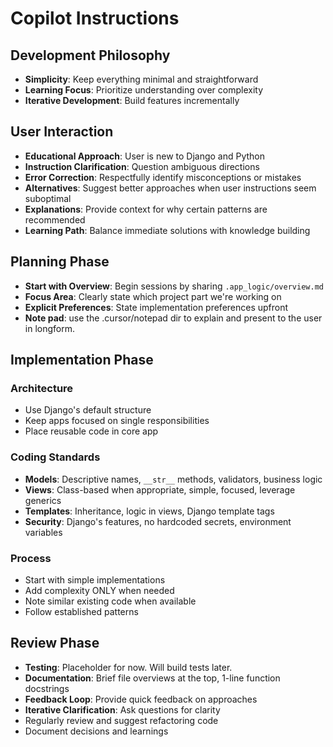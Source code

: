 # Copilot Instructions

## Development Philosophy
- **Simplicity**: Keep everything minimal and straightforward
- **Learning Focus**: Prioritize understanding over complexity
- **Iterative Development**: Build features incrementally

## User Interaction
- **Educational Approach**: User is new to Django and Python
- **Instruction Clarification**: Question ambiguous directions
- **Error Correction**: Respectfully identify misconceptions or mistakes
- **Alternatives**: Suggest better approaches when user instructions seem suboptimal
- **Explanations**: Provide context for why certain patterns are recommended
- **Learning Path**: Balance immediate solutions with knowledge building

## Planning Phase
- **Start with Overview**: Begin sessions by sharing `.app_logic/overview.md`
- **Focus Area**: Clearly state which project part we're working on
- **Explicit Preferences**: State implementation preferences upfront
- **Note pad**: use the .cursor/notepad dir to explain and present to the user in longform. 

## Implementation Phase
### Architecture
- Use Django's default structure
- Keep apps focused on single responsibilities
- Place reusable code in core app

### Coding Standards
- **Models**: Descriptive names, `__str__` methods, validators, business logic
- **Views**: Class-based when appropriate, simple, focused, leverage generics
- **Templates**: Inheritance, logic in views, Django template tags
- **Security**: Django's features, no hardcoded secrets, environment variables

### Process
- Start with simple implementations
- Add complexity ONLY when needed
- Note similar existing code when available
- Follow established patterns

## Review Phase
- **Testing**: Placeholder for now. Will build tests later.
- **Documentation**: Brief file overviews at the top, 1-line function docstrings
- **Feedback Loop**: Provide quick feedback on approaches
- **Iterative Clarification**: Ask questions for clarity
- Regularly review and suggest refactoring code
- Document decisions and learnings